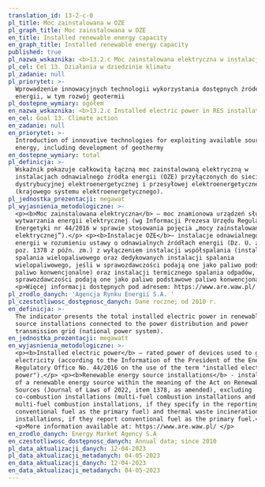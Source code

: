 ```yaml
---
translation_id: 13-2-c-0
pl_title: Moc zainstalowana w OZE
pl_graph_title: Moc zainstalowana w OZE
en_title: Installed renewable energy capacity
en_graph_title: Installed renewable energy capacity
published: true
pl_nazwa_wskaznika: <b>13.2.c Moc zainstalowana elektryczna w instalacjach OZE </b>
pl_cel: Cel 13. Działania w dziedzinie klimatu
pl_zadanie: null
pl_priorytet: >-
  Wprowadzenie innowacyjnych technologii wykorzystania dostępnych źródeł
  energii, w tym rozwój geotermii
pl_dostepne_wymiary: ogółem
en_nazwa_wskaznika: <b>13.2.c Installed electric power in RES installations</b>
en_cel: Goal 13. Climate action
en_zadanie: null
en_priorytet: >-
  Introduction of innovative technologies for exploiting available sources of
  energy, including development of geothermy
en_dostepne_wymiary: total
pl_definicja: >-
  Wskaźnik pokazuje całkowitą łączną moc zainstalowaną elektryczną w
  instalacjach odnawialnego źródła energii (OZE) przyłączonych do sieci
  dystrybucyjnej elektroenergetycznej i przesyłowej elektroenergetycznej
  (krajowego systemu elektroenergetycznego).
pl_jednostka_prezentacji: megawat
pl_wyjasnienia_metodologiczne: >-
  <p><b>Moc zainstalowana elektryczna</b> – moc znamionowa urządzeń służących do
  wytwarzania energii elektrycznej (wg Informacji Prezesa Urzędu Regulacji
  Energetyki nr 44/2016 w sprawie stosowania pojęcia „mocy zainstalowanej
  elektrycznej”).</p> <p><b>Instalacje OZE</b>– instalacje odnawialnego źródła
  energii w rozumieniu ustawy o odnawialnych źródłach energii (Dz. U. z 2022 r.
  poz. 1378 z późn. zm.) z wyłączeniem instalacji współspalania (instalacji
  spalania wielopaliwowego oraz dedykowanych instalacji spalania
  wielopaliwowego, jeśli w sprawozdawczości podają one jako paliwo podstawowe
  paliwo konwencjonalne) oraz instalacji termicznego spalania odpadów, jeśli w
  sprawozdawczości podają one jako paliwo podstawowe paliwo konwencjonalne.</p>
  <p>Więcej informacji dostępnych pod adresem: https://www.are.waw.pl/ </p>
pl_zrodlo_danych: 'Agencja Rynku Energii S.A. '
pl_czestotliwosc_dostępnosc_danych: Dane roczne; od 2010 r.
en_definicja: >-
  The indicator presents the total installed electric power in renewable energy
  source installations connected to the power distribution and power
  transmission grid (national power system).
en_jednostka_prezentacji: megawatt
en_wyjasnienia_metodologiczne: >-
  <p><b>Installed electric power</b> – rated power of devices used to generate
  electricity (according to the Information of the President of the Energy
  Regulatory Office No. 44/2016 on the use of the term "installed electric
  power").</p> <p><b>Renewable energy source installations</b> - installations
  of a renewable energy source within the meaning of the Act on Renewable Energy
  Sources (Journal of Laws of 2022, item 1378, as amended), excluding
  co-combustion installations (multi-fuel combustion installations and dedicated
  multi-fuel combustion installations, if they specify in the reporting
  conventional fuel as the primary fuel) and thermal waste incineration
  installations, if they report conventional fuel as the primary fuel.</p>
  <p>More information available at: https://www.are.waw.pl/ </p>
en_zrodlo_danych: Energy Market Agency S.A
en_czestotliwosc_dostępnosc_danych: Annual data; since 2010
pl_data_aktualizacji_danych: 12-04-2023
pl_data_aktualizacji_metadanych: 04-05-2023
en_data_aktualizacji_danych: 12-04-2023
en_data_aktualizacji_metadanych: 04-05-2023
---
```

